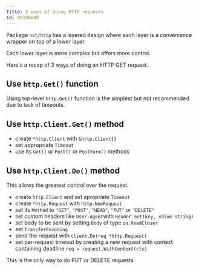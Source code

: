 ```yaml
---
Title: 3 ways of doing HTTP requests
Id: 801000d0
---
```

Package `net/http` has a layered design where each layer is a convenience wrapper on top of a lower layer.

Each lower layer is more complex but offers more control.

Here's a recap of 3 ways of doing an HTTP GET request.

## Use `http.Get()` function

Using top-level `http.Get()` function is the simplest but not recommended due to lack of timeouts.

## Use `http.Client.Get()` method

* create `*http.Client` with `&http.Client{}`
* set appropriate `Timeout`
* use its `Get()` or `Post()` or `PostForm()` methods

## Use `http.Client.Do()` method

This allows the greatest control over the request.

* create `http.Client` and set apropriate `Timeout`
* create `*http.Request` with `http.NewRequest`
* set its `Method` to `"GET"`, `"POST"`, `"HEAD"`, `"PUT"` or `"DELETE"`
* set custom headers like `User-Agent`with `Header.Set(key, value string)`
* set body to be sent by setting `Body` of type `io.ReadCloser`
* set `TransferEncoding`
* send the request with `client.Do(req *http.Request)`
* set per-request timeout by creating a new request with context containing deadline `req = request.WithContext(ctx)`

This is the only way to do PUT or DELETE requests.

